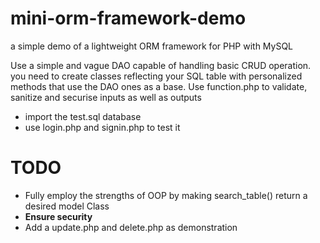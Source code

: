 # mini-orm-framework-demo
a simple demo of a lightweight ORM framework for PHP with MySQL

Use a simple and vague DAO capable of handling basic CRUD operation.
you need to create classes reflecting your SQL table with personalized methods that use the DAO ones as a base.
Use function.php to validate, sanitize and securise inputs as well as outputs

- import the test.sql database
- use login.php and signin.php to test it

# TODO
<ul>
  <li>
    Fully employ the strengths of OOP by making search_table() return a desired model Class
  </li> 
  <li>
    <strong>Ensure security</strong> 
  </li> 
  <li>
    Add a update.php and delete.php as demonstration
  </li> 
</ul>

